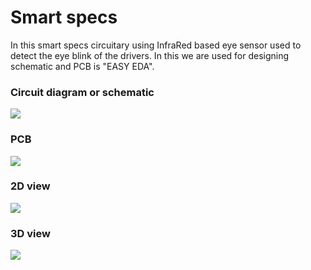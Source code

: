 
# Smart specs

In this smart specs circuitary using InfraRed based eye sensor used to detect the eye blink of the drivers. 
In this we are used for designing schematic and PCB is "EASY EDA".


### Circuit diagram or schematic

<img src="https://firebasestorage.googleapis.com/v0/b/smart-specs-pcb.appspot.com/o/schematic.PNG?alt=media&token=347269f6-f08b-4401-b7db-b2be41c24242"></img>

### PCB

<img src="https://firebasestorage.googleapis.com/v0/b/smart-specs-pcb.appspot.com/o/ss1D.PNG?alt=media&token=ca64b2e0-be95-4ebd-82da-62796230fb40"></img>

### 2D view

<img src="https://firebasestorage.googleapis.com/v0/b/smart-specs-pcb.appspot.com/o/ss2D.PNG?alt=media&token=16c6a262-86e1-4f64-8389-b566db6ae84a"></img>

### 3D view

<img src="https://firebasestorage.googleapis.com/v0/b/smart-specs-pcb.appspot.com/o/ss3D.PNG?alt=media&token=6921d134-136e-45e9-b10e-afc8928b8c4b"></img>